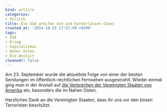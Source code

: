 ```yaml
---
kind: article
categories:
- Politik
title: Die USA greifen ein und hinterlassen Chaos
created_at: '2014-10-23 17:57:49 +0200'
tags:
- USA
- Krieg
- Kapitalismus
- Naher Osten
- Die Anstalt
cleaned?: false
---
```


Am 23. September wurde die aktuellste Folge von einer der besten
Sendungen im öffentlich-rechtlichen Fernsehen aus­ge­strahlt. Wieder
einmal ging man in der Anstalt auf [die Ver­brechen der Vereinigten
Staaten von
Amerika](https://www.youtube.com/watch?v=pIk4WIuwT0o "Die Anstalt über die Verbrechen der USA im Nahen Osten")
ein, besonders die im Nahen Osten.

Herzlichen Dank an die Vereinigten Staaten, dass ihr uns vor den bösen
Terroristen beschützt.
